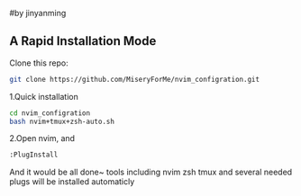 #by jinyanming 

## A Rapid Installation Mode

Clone this repo:
```sh
git clone https://github.com/MiseryForMe/nvim_configration.git
```


1.Quick installation
```sh
cd nvim_configration
bash nvim+tmux+zsh-auto.sh
```

2.Open nvim, and
```sh
:PlugInstall
```

And it would be all done~
tools including nvim zsh tmux and several needed plugs will be installed automaticly


